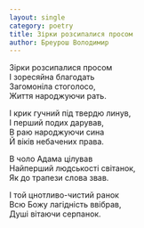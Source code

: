 ```yaml
---
layout: single
category: poetry
title: Зірки розсипалися просом
author: Бреурош Володимир
---
```


Зірки розсипалися просом  
І зоресяйна благодать  
Загомоніла стоголосо,  
Життя народжуючи рать.  

І крик гучний під твердю линув,  
І перший подих дарував,  
В раю народжуючи сина  
Й віків небачених права.  

В чоло Адама цілував  
Найперший людськості світанок,  
Як до трапези слова звав.  

І той цнотливо-чистий ранок  
Всю Божу лагідність ввібрав,  
Душі вітаючи серпанок.  
